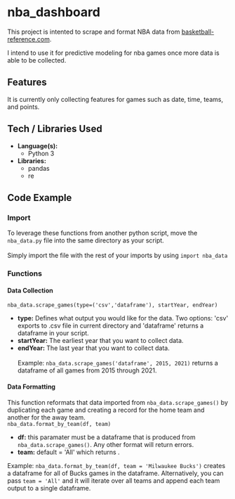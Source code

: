 # nba_dashboard

This project is intented to scrape and format NBA data from [basketball-reference.com](https://www.basketball-reference.com/leagues/NBA_2021_games-january.html).

I intend to use it for predictive modeling for nba games once more data is able to be collected.

## Features
It is currently only collecting features for games such as date, time, teams, and points.

## Tech / Libraries Used
* **Language(s):**
    * Python 3
* **Libraries:**
    * pandas
    * re

## Code Example

### Import
To leverage these functions from another python script, move the ```nba_data.py``` file into the same directory as your script.\
\
Simply import the file with the rest of your imports by using ```import nba_data```

### Functions

#### Data Collection
```nba_data.scrape_games(type=('csv','dataframe'), startYear, endYear)```
* **type:** Defines what output you would like for the data. Two options: 'csv' exports to .csv file in current directory and 'dataframe' returns a dataframe in your script.
* **startYear:** The earliest year that you want to collect data.
* **endYear:** The last year that you want to collect data.\
\
Example: ```nba_data.scrape_games('dataframe', 2015, 2021)``` returns a dataframe of all games from 2015 through 2021.

#### Data Formatting
This function reformats that data imported from ```nba_data.scrape_games()``` by duplicating each game and creating a record for the home team and another for the away team.\
```nba_data.format_by_team(df, team)```
* **df:** this paramater must be a dataframe that is produced from ```nba_data.scrape_games()```. Any other format will return errors.
* **team:** default = 'All' which returns .

Example: ```nba_data.format_by_team(df, team = 'Milwaukee Bucks')``` creates a dataframe for all of Bucks games in the dataframe. Alternatively, you can pass ```team = 'All'``` and it will iterate over all teams and append each team output to a single dataframe.

